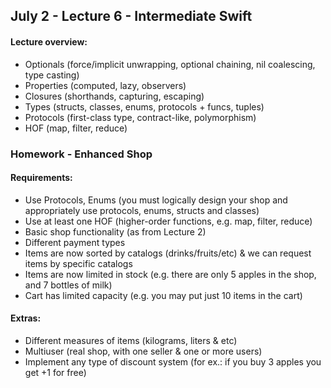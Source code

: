 ## July 2 - Lecture 6 - Intermediate Swift

#### Lecture overview:

- Optionals (force/implicit unwrapping, optional chaining, nil coalescing, type casting)
- Properties (computed, lazy, observers)
- Closures (shorthands, capturing, escaping)
- Types (structs, classes, enums, protocols + funcs, tuples)
- Protocols (first-class type, contract-like, polymorphism)
- HOF (map, filter, reduce)

### Homework - Enhanced Shop

#### Requirements:
- Use Protocols, Enums (you must logically design your shop and appropriately use protocols, enums, structs and classes)
- Use at least one HOF (higher-order functions, e.g. map, filter, reduce)
- Basic shop functionality (as from Lecture 2)
- Different payment types
- Items are now sorted by catalogs (drinks/fruits/etc) & we can request items by specific catalogs
- Items are now limited in stock (e.g. there are only 5 apples in the shop, and 7 bottles of milk)
- Cart has limited capacity (e.g. you may put just 10 items in the cart)

#### Extras:
- Different measures of items (kilograms, liters & etc)
- Multiuser (real shop, with one seller & one or more users)
- Implement any type of discount system (for ex.: if you buy 3 apples you get +1 for free)

